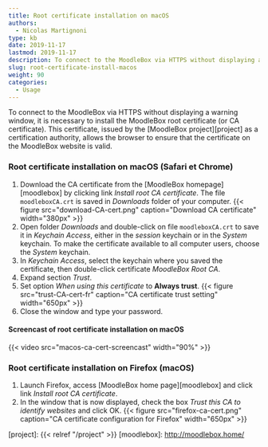 ```yaml
---
title: Root certificate installation on macOS
authors:
  - Nicolas Martignoni
type: kb
date: 2019-11-17
lastmod: 2019-11-17
description: To connect to the MoodleBox via HTTPS without displaying a warning window, it is necessary to install MoodleBox root certificate.
slug: root-certificate-install-macos
weight: 90
categories:
  - Usage
---
```

To connect to the MoodleBox via HTTPS without displaying a warning window, it is necessary to install the MoodleBox root certificate (or CA certificate). This certificate, issued by the [MoodleBox project][project] as a certification authority, allows the browser to ensure that the certificate on the MoodleBox website is valid.

### Root certificate installation on macOS (Safari et Chrome)

1. Download the CA certificate from the [MoodleBox homepage][moodlebox] by clicking link _Install root CA certificate_. The file `moodleboxCA.crt` is saved in _Downloads_ folder of your computer.
  {{< figure src="download-CA-cert.png" caption="Download CA certificate" width="380px" >}}
2. Open folder _Downloads_ and double-click on file `moodleboxCA.crt` to save it in _Keychain Access_, either in the _session_ keychain or in the _System_ keychain. To make the certificate available to all computer users, choose the _System_ keychain.
4. In _Keychain Access_, select the keychain where you saved the certificate, then double-click certificate _MoodleBox Root CA_.
5. Expand section _Trust_.
6. Set option _When using this certificate_ to __Always trust__.
  {{< figure src="trust-CA-cert-fr" caption="CA certificate trust setting" width="650px" >}}
7. Close the window and type your password.

#### Screencast of root certificate installation on macOS

{{< video src="macos-ca-cert-screencast" width="90%" >}}

### Root certificate installation on Firefox (macOS)

1. Launch Firefox, access [MoodleBox home page][moodlebox] and click link _Install root CA certificate_.
2. In the window that is now displayed, check the box _Trust this CA to identify websites_ and click OK.
  {{< figure src="firefox-ca-cert.png" caption="CA certificate configuration for Firefox" width="650px" >}}

  [project]: {{< relref "/project" >}}
  [moodlebox]: http://moodlebox.home/

